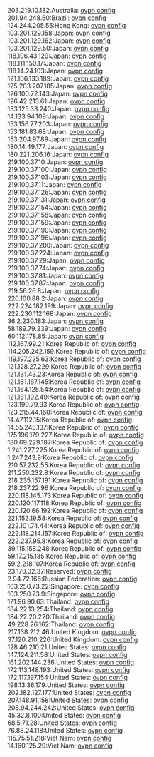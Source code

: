 203.219.10.132:Australia: [ovpn config](vpn/203_219_10_132.ovpn)  
201.94.248.60:Brazil: [ovpn config](vpn/201_94_248_60.ovpn)  
124.244.205.55:Hong Kong: [ovpn config](vpn/124_244_205_55.ovpn)  
103.201.129.158:Japan: [ovpn config](vpn/103_201_129_158.ovpn)  
103.201.129.162:Japan: [ovpn config](vpn/103_201_129_162.ovpn)  
103.201.129.50:Japan: [ovpn config](vpn/103_201_129_50.ovpn)  
118.106.43.129:Japan: [ovpn config](vpn/118_106_43_129.ovpn)  
118.111.150.17:Japan: [ovpn config](vpn/118_111_150_17.ovpn)  
118.14.24.103:Japan: [ovpn config](vpn/118_14_24_103.ovpn)  
121.106.133.189:Japan: [ovpn config](vpn/121_106_133_189.ovpn)  
125.203.207.185:Japan: [ovpn config](vpn/125_203_207_185.ovpn)  
126.100.72.143:Japan: [ovpn config](vpn/126_100_72_143.ovpn)  
126.42.213.61:Japan: [ovpn config](vpn/126_42_213_61.ovpn)  
133.125.33.240:Japan: [ovpn config](vpn/133_125_33_240.ovpn)  
14.133.94.109:Japan: [ovpn config](vpn/14_133_94_109.ovpn)  
153.156.77.203:Japan: [ovpn config](vpn/153_156_77_203.ovpn)  
153.181.83.68:Japan: [ovpn config](vpn/153_181_83_68.ovpn)  
153.204.97.89:Japan: [ovpn config](vpn/153_204_97_89.ovpn)  
180.14.49.177:Japan: [ovpn config](vpn/180_14_49_177.ovpn)  
180.221.206.16:Japan: [ovpn config](vpn/180_221_206_16.ovpn)  
219.100.37.10:Japan: [ovpn config](vpn/219_100_37_10.ovpn)  
219.100.37.100:Japan: [ovpn config](vpn/219_100_37_100.ovpn)  
219.100.37.103:Japan: [ovpn config](vpn/219_100_37_103.ovpn)  
219.100.37.11:Japan: [ovpn config](vpn/219_100_37_11.ovpn)  
219.100.37.126:Japan: [ovpn config](vpn/219_100_37_126.ovpn)  
219.100.37.131:Japan: [ovpn config](vpn/219_100_37_131.ovpn)  
219.100.37.154:Japan: [ovpn config](vpn/219_100_37_154.ovpn)  
219.100.37.158:Japan: [ovpn config](vpn/219_100_37_158.ovpn)  
219.100.37.159:Japan: [ovpn config](vpn/219_100_37_159.ovpn)  
219.100.37.190:Japan: [ovpn config](vpn/219_100_37_190.ovpn)  
219.100.37.196:Japan: [ovpn config](vpn/219_100_37_196.ovpn)  
219.100.37.200:Japan: [ovpn config](vpn/219_100_37_200.ovpn)  
219.100.37.224:Japan: [ovpn config](vpn/219_100_37_224.ovpn)  
219.100.37.29:Japan: [ovpn config](vpn/219_100_37_29.ovpn)  
219.100.37.74:Japan: [ovpn config](vpn/219_100_37_74.ovpn)  
219.100.37.81:Japan: [ovpn config](vpn/219_100_37_81.ovpn)  
219.100.37.87:Japan: [ovpn config](vpn/219_100_37_87.ovpn)  
219.56.26.8:Japan: [ovpn config](vpn/219_56_26_8.ovpn)  
220.100.88.2:Japan: [ovpn config](vpn/220_100_88_2.ovpn)  
222.224.182.199:Japan: [ovpn config](vpn/222_224_182_199.ovpn)  
222.230.112.168:Japan: [ovpn config](vpn/222_230_112_168.ovpn)  
36.2.230.183:Japan: [ovpn config](vpn/36_2_230_183.ovpn)  
58.189.79.239:Japan: [ovpn config](vpn/58_189_79_239.ovpn)  
60.112.178.85:Japan: [ovpn config](vpn/60_112_178_85.ovpn)  
112.167.99.21:Korea Republic of: [ovpn config](vpn/112_167_99_21.ovpn)  
114.205.242.159:Korea Republic of: [ovpn config](vpn/114_205_242_159.ovpn)  
119.197.225.63:Korea Republic of: [ovpn config](vpn/119_197_225_63.ovpn)  
121.128.27.229:Korea Republic of: [ovpn config](vpn/121_128_27_229.ovpn)  
121.131.43.23:Korea Republic of: [ovpn config](vpn/121_131_43_23.ovpn)  
121.161.187.145:Korea Republic of: [ovpn config](vpn/121_161_187_145.ovpn)  
121.164.125.54:Korea Republic of: [ovpn config](vpn/121_164_125_54.ovpn)  
121.181.192.49:Korea Republic of: [ovpn config](vpn/121_181_192_49.ovpn)  
123.199.79.93:Korea Republic of: [ovpn config](vpn/123_199_79_93.ovpn)  
123.215.44.160:Korea Republic of: [ovpn config](vpn/123_215_44_160.ovpn)  
14.47.112.15:Korea Republic of: [ovpn config](vpn/14_47_112_15.ovpn)  
14.55.245.137:Korea Republic of: [ovpn config](vpn/14_55_245_137.ovpn)  
175.196.179.227:Korea Republic of: [ovpn config](vpn/175_196_179_227.ovpn)  
180.69.229.187:Korea Republic of: [ovpn config](vpn/180_69_229_187.ovpn)  
1.241.227.225:Korea Republic of: [ovpn config](vpn/1_241_227_225.ovpn)  
1.247.243.9:Korea Republic of: [ovpn config](vpn/1_247_243_9.ovpn)  
210.57.232.55:Korea Republic of: [ovpn config](vpn/210_57_232_55.ovpn)  
211.250.232.8:Korea Republic of: [ovpn config](vpn/211_250_232_8.ovpn)  
218.235.157.191:Korea Republic of: [ovpn config](vpn/218_235_157_191.ovpn)  
218.237.22.96:Korea Republic of: [ovpn config](vpn/218_237_22_96.ovpn)  
220.118.145.173:Korea Republic of: [ovpn config](vpn/220_118_145_173.ovpn)  
220.120.117.118:Korea Republic of: [ovpn config](vpn/220_120_117_118.ovpn)  
220.120.66.192:Korea Republic of: [ovpn config](vpn/220_120_66_192.ovpn)  
221.152.19.58:Korea Republic of: [ovpn config](vpn/221_152_19_58.ovpn)  
222.101.74.44:Korea Republic of: [ovpn config](vpn/222_101_74_44.ovpn)  
222.118.214.157:Korea Republic of: [ovpn config](vpn/222_118_214_157.ovpn)  
222.237.95.8:Korea Republic of: [ovpn config](vpn/222_237_95_8.ovpn)  
39.115.158.248:Korea Republic of: [ovpn config](vpn/39_115_158_248.ovpn)  
59.17.215.135:Korea Republic of: [ovpn config](vpn/59_17_215_135.ovpn)  
59.2.218.107:Korea Republic of: [ovpn config](vpn/59_2_218_107.ovpn)  
23.170.32.37:Reserved: [ovpn config](vpn/23_170_32_37.ovpn)  
2.94.72.166:Russian Federation: [ovpn config](vpn/2_94_72_166.ovpn)  
103.250.73.22:Singapore: [ovpn config](vpn/103_250_73_22.ovpn)  
103.250.73.9:Singapore: [ovpn config](vpn/103_250_73_9.ovpn)  
171.96.90.63:Thailand: [ovpn config](vpn/171_96_90_63.ovpn)  
184.22.13.254:Thailand: [ovpn config](vpn/184_22_13_254.ovpn)  
184.22.20.220:Thailand: [ovpn config](vpn/184_22_20_220.ovpn)  
49.228.26.162:Thailand: [ovpn config](vpn/49_228_26_162.ovpn)  
217.138.212.46:United Kingdom: [ovpn config](vpn/217_138_212_46.ovpn)  
37.120.210.226:United Kingdom: [ovpn config](vpn/37_120_210_226.ovpn)  
128.46.210.21:United States: [ovpn config](vpn/128_46_210_21.ovpn)  
147.124.211.58:United States: [ovpn config](vpn/147_124_211_58.ovpn)  
161.202.144.236:United States: [ovpn config](vpn/161_202_144_236.ovpn)  
172.113.148.193:United States: [ovpn config](vpn/172_113_148_193.ovpn)  
172.117.197.154:United States: [ovpn config](vpn/172_117_197_154.ovpn)  
198.13.36.179:United States: [ovpn config](vpn/198_13_36_179.ovpn)  
202.182.127.177:United States: [ovpn config](vpn/202_182_127_177.ovpn)  
207.148.91.158:United States: [ovpn config](vpn/207_148_91_158.ovpn)  
208.94.244.242:United States: [ovpn config](vpn/208_94_244_242.ovpn)  
45.32.8.100:United States: [ovpn config](vpn/45_32_8_100.ovpn)  
68.5.71.28:United States: [ovpn config](vpn/68_5_71_28.ovpn)  
76.88.24.118:United States: [ovpn config](vpn/76_88_24_118.ovpn)  
115.75.51.218:Viet Nam: [ovpn config](vpn/115_75_51_218.ovpn)  
14.160.125.29:Viet Nam: [ovpn config](vpn/14_160_125_29.ovpn)  
